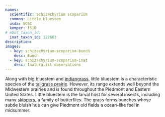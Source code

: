 ```yaml
---
names: 
  scientific: Schizachyrium scoparium
  common: Little bluestem
  usda: SCSC
  kemper: f510
# mbot_taxon_id: 
  inat_taxon_id: 122603
description: 
images:
  - key: schizachyrium-scoparium-bunch
    desc: Bunch
  - key: schizachyrium-scoparium-inat
    desc: Inaturalist observations
---
```


Along with big bluestem and [indiangrass](../sorghastrum_nutans), little bluestem is a characteristic species of the [tallgrass prairie](https://en.wikipedia.org/wiki/Tallgrass_prairie). However, its range extends well beyond the Midwestern prairies and is found throughout the Piedmont and Eastern United States. Little bluestem is the larval host for several insects, including many [skippers](https://www.inaturalist.org/taxa/122603-Schizachyrium-scoparium#Ecology), a family of butterflies. The grass forms bunches whose subtle bluish hue can give Piedmont old fields a ocean-like feel in midsummer.
